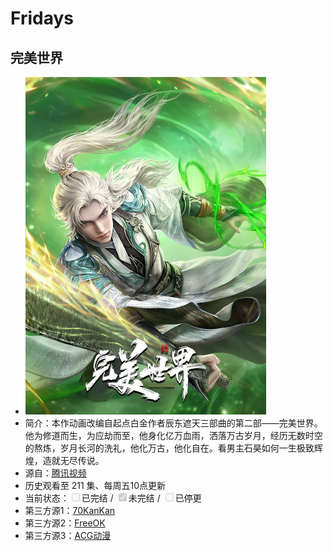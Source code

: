 # Fridays

## 完美世界
+ <img src="../../public/img/wmsj.png" alt="完美世界" style="width:385px; hight:540px;">
+ 简介：本作动画改编自起点白金作者辰东遮天三部曲的第二部——完美世界。他为修道而生，为应劫而至，他身化亿万血雨，洒落万古岁月，经历无数时空的熬炼，岁月长河的洗礼，他化万古，他化自在。看男主石昊如何一生极致辉煌，造就无尽传说。
+ 源自：<a href="https://v.qq.com/x/cover/mcv8hkc8zk8lnov/x0036x5qqsr.html" target="_blank">腾讯视频</a>
+ 历史观看至 211 集、每周五10点更新
+ 当前状态：<input type="checkbox" name="复选框" value="已完结" disabled>已完结 / <input type="checkbox" name="复选框" value="未完结"  checked disabled>未完结 / <input type="checkbox" name="复选框" value="已停更" disabled>已停更
+ 第三方源1：<a href="http://cqdb6.com/acg/58530/" target="_blank">70KanKan</a>
+ 第三方源2：<a href="https://www.freeok.live/vod-detail/480.html" target="_blank">FreeOK</a>
+ 第三方源3：<a href="https://www.agedm.org/detail/20210185" target="_blank">ACG动漫</a>
